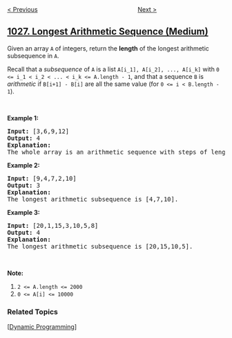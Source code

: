 <!--|This file generated by command(leetcode description); DO NOT EDIT.    |-->
<!--+----------------------------------------------------------------------+-->
<!--|@author    openset <openset.wang@gmail.com>                           |-->
<!--|@link      https://github.com/openset                                 |-->
<!--|@home      https://github.com/openset/leetcode                        |-->
<!--+----------------------------------------------------------------------+-->

[< Previous](../maximum-difference-between-node-and-ancestor "Maximum Difference Between Node and Ancestor")
　　　　　　　　　　　　　　　　
[Next >](../recover-a-tree-from-preorder-traversal "Recover a Tree From Preorder Traversal")

## [1027. Longest Arithmetic Sequence (Medium)](https://leetcode.com/problems/longest-arithmetic-sequence "最长等差数列")

<p>Given an array <code>A</code> of integers, return the <strong>length</strong> of the longest arithmetic subsequence in <code>A</code>.</p>

<p>Recall that a <em>subsequence</em> of <code>A</code> is a list <code>A[i_1], A[i_2], ..., A[i_k]</code> with <code>0 &lt;= i_1 &lt; i_2 &lt; ... &lt; i_k &lt;= A.length - 1</code>, and that a sequence <code>B</code>&nbsp;is <em>arithmetic</em> if <code>B[i+1] - B[i]</code> are all the same value (for <code>0 &lt;= i &lt; B.length - 1</code>).</p>

<p>&nbsp;</p>

<p><strong>Example 1:</strong></p>

<pre>
<strong>Input: </strong><span id="example-input-1-1">[3,6,9,12]</span>
<strong>Output: </strong><span id="example-output-1">4</span>
<strong>Explanation: </strong>
The whole array is an arithmetic sequence with steps of length = 3.
</pre>

<div>
<p><strong>Example 2:</strong></p>

<pre>
<strong>Input: </strong><span id="example-input-2-1">[9,4,7,2,10]</span>
<strong>Output: </strong><span id="example-output-2">3</span>
<strong>Explanation: </strong>
The longest arithmetic subsequence is [4,7,10].
</pre>

<div>
<p><strong>Example 3:</strong></p>

<pre>
<strong>Input: </strong><span id="example-input-3-1">[20,1,15,3,10,5,8]</span>
<strong>Output: </strong><span id="example-output-3">4</span>
<strong>Explanation: </strong>
The longest arithmetic subsequence is [20,15,10,5].
</pre>
</div>

<p>&nbsp;</p>

<p><strong>Note:</strong></p>

<ol>
	<li><code>2 &lt;= A.length &lt;= 2000</code></li>
	<li><code>0 &lt;= A[i] &lt;= 10000</code></li>
</ol>
</div>

### Related Topics
  [[Dynamic Programming](../../tag/dynamic-programming/README.md)]

